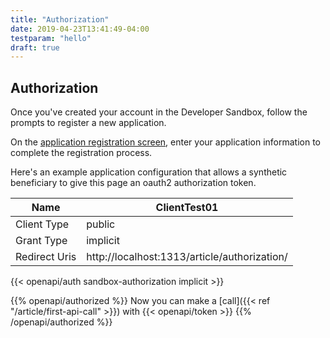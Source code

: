 ```yaml
---
title: "Authorization"
date: 2019-04-23T13:41:49-04:00
testparam: "hello"
draft: true
---
```


## Authorization

Once you've created your account in the Developer Sandbox,
follow the prompts to register a new application.

On the [application registration screen](https://sandbox.bluebutton.cms.gov/v1/o/applications/),
enter your application information to complete the registration process.

Here's an example application configuration that allows
a synthetic beneficiary to give
this page an oauth2 authorization token.



| Name          | ClientTest01                                 |
| ---------------- | ------------------------------------------------ |
| Client Type   | public                                       |
| Grant Type    | implicit                                     |
| Redirect Uris | http://localhost:1313/article/authorization/ |



{{< openapi/auth sandbox-authorization implicit >}}

{{% openapi/authorized %}} Now you can make a [call]({{< ref "/article/first-api-call" >}}) with {{< openapi/token >}} {{% /openapi/authorized %}}

